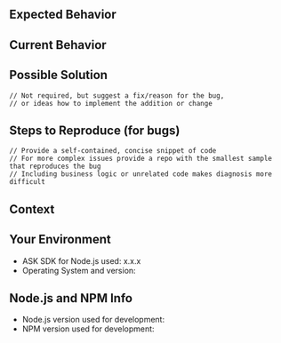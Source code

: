 <!--- Provide a general summary of the issue in the Title above -->

## Expected Behavior
<!--- If you're describing a bug, tell us what should happen -->
<!--- If you're suggesting a change/improvement, tell us how it should work -->

## Current Behavior
<!--- If describing a bug, tell us what happens instead of the expected behavior -->
<!--- Include full errors, uncaught exceptions, stack traces, and relevant logs -->
<!--- If service responses are relevant, please include any -->
<!--- If suggesting a change/improvement, explain the difference from current behavior -->

## Possible Solution
```
// Not required, but suggest a fix/reason for the bug,
// or ideas how to implement the addition or change
```

## Steps to Reproduce (for bugs)
```
// Provide a self-contained, concise snippet of code
// For more complex issues provide a repo with the smallest sample that reproduces the bug
// Including business logic or unrelated code makes diagnosis more difficult
```

## Context
<!--- How has this issue affected you? What are you trying to accomplish? -->
<!--- Providing context helps us come up with a solution that is most useful in the real world -->

## Your Environment
<!--- Include as many relevant details about the environment where the bug was discovered -->
* ASK SDK for Node.js used: x.x.x
* Operating System and version:

## Node.js and NPM Info
* Node.js version used for development:
* NPM version used for development:
